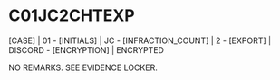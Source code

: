 # C01JC2CHTEXP
[CASE] | 01 - [INITIALS] | JC - [INFRACTION_COUNT] | 2 - [EXPORT] | DISCORD - [ENCRYPTION] | ENCRYPTED

NO REMARKS.
SEE EVIDENCE LOCKER.

